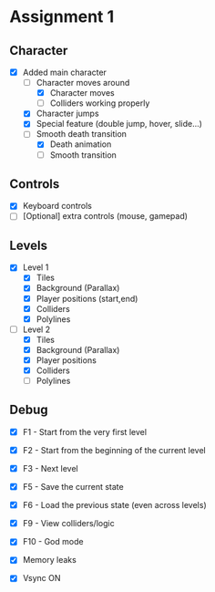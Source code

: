 # Assignment 1

## Character

- [x] Added main character
  - [ ] Character moves around
    - [x] Character moves
    - [ ] Colliders working properly 
  - [x] Character jumps
  - [x] Special feature (double jump, hover, slide...)
  - [ ] Smooth death transition
    - [x] Death animation
	- [ ] Smooth transition

## Controls

- [x] Keyboard controls
- [ ] [Optional] extra controls (mouse, gamepad)
  
## Levels

- [x] Level 1
    - [x] Tiles
    - [x] Background (Parallax)
    - [x] Player positions (start,end)
    - [x] Colliders
	- [x] Polylines
    
- [ ] Level 2
    - [x] Tiles
    - [x] Background (Parallax)
    - [x] Player positions
    - [x] Colliders
	- [ ] Polylines

## Debug

- [x] F1 - Start from the very first level
- [x] F2 - Start from the beginning of the current level
- [x] F3 - Next level
- [x] F5 - Save the current state
- [x] F6 - Load the previous state (even across levels)
- [x] F9 - View colliders/logic
- [x] F10 - God mode

- [x] Memory leaks  
- [x] Vsync ON
